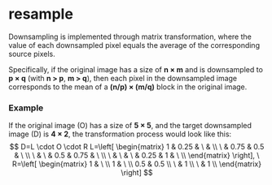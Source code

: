 # resample

Downsampling is implemented through matrix transformation, where the value of each downsampled pixel equals the average of the corresponding source pixels.

Specifically, if the original image has a size of **n × m** and is downsampled to **p × q** (with **n > p**, **m > q**), then each pixel in the downsampled image corresponds to the mean of a **(n/p) × (m/q)** block in the original image.

### Example

If the original image (O) has a size of **5 × 5**, and the target downsampled image (D) is **4 × 2**, the transformation process would look like this:
$$
D=L \cdot O \cdot R
L=\left[
\begin{matrix}
1 & 0.25 & \ & \\
 \  & 0.75 & 0.5 &  \ \\
 \  &  \  & 0.5 & 0.75 &  \ \\
 \  &  \  & \ & 0.25 &  1 & \ \\
\end{matrix}
\right], \
R=\left[
\begin{matrix}
1 & \ \\
1 & \ \\
0.5 & 0.5 \\
\ & 1 \\
\ & 1 \\
\end{matrix}
\right]
$$
